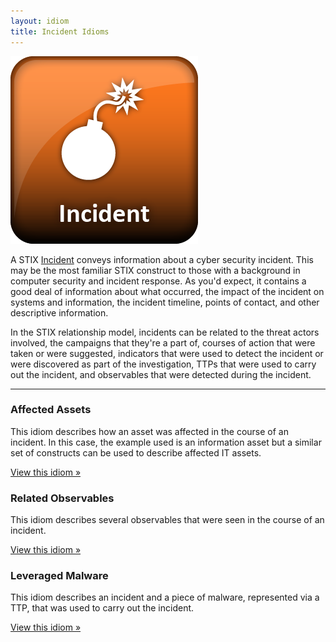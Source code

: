 ```yaml
---
layout: idiom
title: Incident Idioms
---
```


<img src="/images/Incident.png" class="component-img" alt="Incident Icon" />

A STIX [Incident](/documentation/incident/IncidentType) conveys information about a cyber security incident. This may be the most familiar STIX construct to those with a background in computer security and incident response. As you'd expect, it contains a good deal of information about what occurred, the impact of the incident on systems and information, the incident timeline, points of contact, and other descriptive information.

In the STIX relationship model, incidents can be related to the threat actors involved, the campaigns that they're a part of, courses of action that were taken or were suggested, indicators that were used to detect the incident or were discovered as part of the investigation, TTPs that were used to carry out the incident, and observables that were detected during the incident.

<hr class="separator" />

### Affected Assets

This idiom describes how an asset was affected in the course of an incident. In this case, the example used is an information asset but a similar set of constructs can be used to describe affected IT assets.

[View this idiom »](affected-assets)

### Related Observables

This idiom describes several observables that were seen in the course of an incident.

[View this idiom »](related-observables)

### Leveraged Malware

This idiom describes an incident and a piece of malware, represented via a TTP, that was used to carry out the incident.

[View this idiom »](incident-malware)